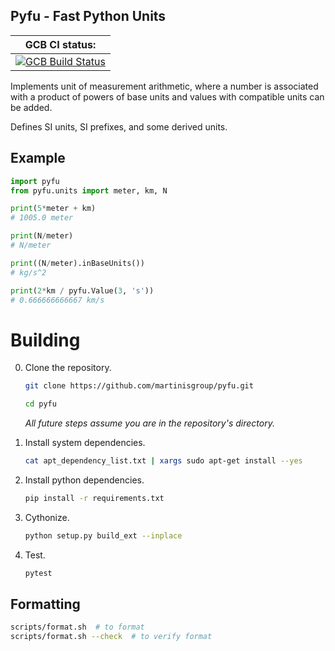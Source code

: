 ## Pyfu - Fast Python Units

| GCB CI status: |
| ---------- |
| [![GCB Build Status](https://storage.googleapis.com/qh-build-badges/builds/pyfu/branches/master.svg)](https://pantheon.corp.google.com/cloud-build/builds?query=trigger_id%3D%220e853f67-1eb0-45e1-a966-6467b57abfdc%22) |

Implements unit of measurement arithmetic, where a number is associated with a product of powers of base units and values with compatible units can be added.

Defines SI units, SI prefixes, and some derived units.

## Example

```python
import pyfu
from pyfu.units import meter, km, N

print(5*meter + km)
# 1005.0 meter

print(N/meter)
# N/meter

print((N/meter).inBaseUnits())
# kg/s^2

print(2*km / pyfu.Value(3, 's'))
# 0.666666666667 km/s
```

# Building

0. Clone the repository.

    ```bash
    git clone https://github.com/martinisgroup/pyfu.git

    cd pyfu
    ```

    *All future steps assume you are in the repository's directory.*

0. Install system dependencies.

    ```bash
    cat apt_dependency_list.txt | xargs sudo apt-get install --yes
    ```

0. Install python dependencies.

    ```bash
    pip install -r requirements.txt
    ```

0. Cythonize.

    ```bash
    python setup.py build_ext --inplace
    ```

0. Test.

    ```bash
    pytest
    ```

## Formatting

```bash
scripts/format.sh  # to format
scripts/format.sh --check  # to verify format
```
